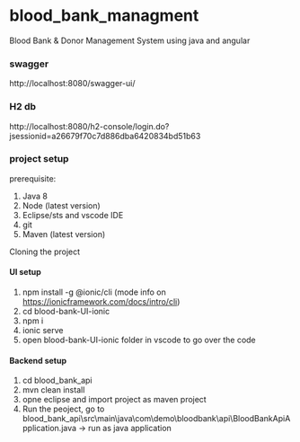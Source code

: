 # blood_bank_managment
Blood Bank &amp; Donor Management System using java and angular

### swagger 
http://localhost:8080/swagger-ui/

### H2 db
http://localhost:8080/h2-console/login.do?jsessionid=a26679f70c7d886dba6420834bd51b63

### project setup
prerequisite:
1. Java 8 
2. Node (latest version)
3. Eclipse/sts and vscode IDE
4. git
5. Maven (latest version)

Cloning the project 

#### UI setup

1. npm install -g @ionic/cli (mode info on https://ionicframework.com/docs/intro/cli)
2. cd blood-bank-UI-ionic
3. npm i
4. ionic serve
5. open blood-bank-UI-ionic folder in vscode to go over the code

#### Backend setup

1. cd blood_bank_api
2. mvn clean install
3. opne eclipse and import project as maven project
4. Run the peoject, go to blood_bank_api\src\main\java\com\demo\bloodbank\api\BloodBankApiApplication.java -> run as java application




